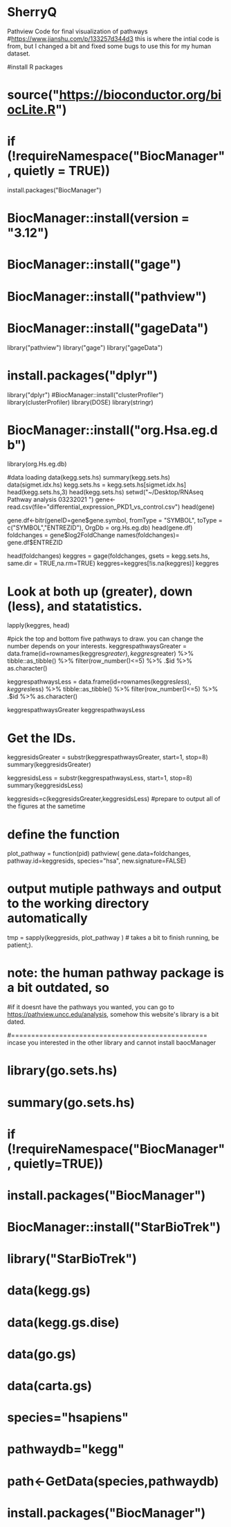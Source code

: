 # SherryQ
Pathview Code for final visualization of pathways
#https://www.jianshu.com/p/133257d344d3 this is where the intial code is from, but I changed a bit and fixed some bugs to use this for my human dataset. 

#install R packages
# source("https://bioconductor.org/biocLite.R")
# if (!requireNamespace("BiocManager", quietly = TRUE))
  install.packages("BiocManager")
# BiocManager::install(version = "3.12")
# BiocManager::install("gage")
# BiocManager::install("pathview")
# BiocManager::install("gageData")
library("pathview")
library("gage")
library("gageData")
# install.packages("dplyr")
library("dplyr")
#BiocManager::install("clusterProfiler")
library(clusterProfiler)
library(DOSE)
library(stringr)

# BiocManager::install("org.Hsa.eg.db")
library(org.Hs.eg.db)

#data loading
data(kegg.sets.hs)
summary(kegg.sets.hs)
data(sigmet.idx.hs)
kegg.sets.hs =  kegg.sets.hs[sigmet.idx.hs]
head(kegg.sets.hs,3)
head(kegg.sets.hs)
setwd("~/Desktop/RNAseq Pathway analysis 03232021 ")
gene<-read.csv(file="differential_expression_PKD1_vs_control.csv")
head(gene)

gene.df<-bitr(geneID=gene$gene.symbol, fromType = "SYMBOL", 
              toType = c("SYMBOL","ENTREZID"),
              OrgDb = org.Hs.eg.db)
head(gene.df)
foldchanges = gene$log2FoldChange
names(foldchanges)= gene.df$ENTREZID

head(foldchanges)
keggres = gage(foldchanges, gsets = kegg.sets.hs, same.dir = TRUE,na.rm=TRUE)
keggres=keggres[!is.na(keggres)]
keggres

# Look at both up (greater), down (less), and statatistics.
lapply(keggres, head)

#pick the top and bottom five pathways to draw. you can change the number depends on your interests. 
keggrespathwaysGreater = data.frame(id=rownames(keggres$greater), keggres$greater) %>% 
  tibble::as_tibble() %>% 
  filter(row_number()<=5) %>% 
  .$id %>% 
  as.character()

keggrespathwaysLess = data.frame(id=rownames(keggres$less), keggres$less) %>% 
  tibble::as_tibble() %>% 
  filter(row_number()<=5) %>% 
  .$id %>% 
  as.character()

keggrespathwaysGreater
keggrespathwaysLess

# Get the IDs.
keggresidsGreater = substr(keggrespathwaysGreater, start=1, stop=8)
summary(keggresidsGreater)

keggresidsLess = substr(keggrespathwaysLess, start=1, stop=8)
summary(keggresidsLess)

keggresids=c(keggresidsGreater,keggresidsLess) #prepare to output all of the figures at the sametime

# define the function
plot_pathway = function(pid) 
  pathview(
    gene.data=foldchanges, pathway.id=keggresids, species="hsa", new.signature=FALSE)

# output mutiple pathways and output to the working directory automatically
tmp = sapply(keggresids, plot_pathway ) # takes a bit to finish running, be patient;). 
# note: the human pathway package is a bit outdated, so 
#if it doesnt have the pathways you wanted, you can go to https://pathview.uncc.edu/analysis, somehow this website's library is a bit dated.



#================================================= incase you interested in the other library and cannot install baocManager
# library(go.sets.hs)
# summary(go.sets.hs)
# 
# 
# if (!requireNamespace("BiocManager", quietly=TRUE))
#   install.packages("BiocManager")
# BiocManager::install("StarBioTrek")
# library("StarBioTrek")
# data(kegg.gs)
# data(kegg.gs.dise)
# data(go.gs)
# data(carta.gs)
# 
# species="hsapiens"
# pathwaydb="kegg"
# path<-GetData(species,pathwaydb)

#   install.packages("BiocManager")
